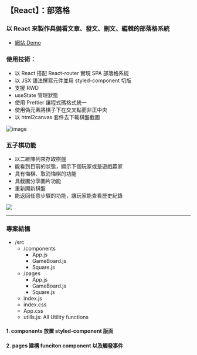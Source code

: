 ## 【React】：部落格
### 以 React 來製作具備看文章、發文、刪文、編輯的部落格系統
- [網站 Demo](https://chengcheng1231.github.io/React-Blog/#/)
### 使用技術：
- 以 React 搭配 React-router 實現 SPA 部落格系統
- 以 JSX 語法撰寫元件並用 styled-component 切版
- 支援 RWD
- useState 管理狀態
- 使用 Prettier 讓程式碼格式統一
- 使用偽元素將棋子下在交叉點而非正中央
- 以 html2canvas 套件去下載棋盤截圖

![image](https://imgur.com/a/4wvfGmX.gif)


### 五子棋功能
- 以二維陣列來存取棋盤
- 能看到目前的狀態，顯示下個玩家或是遊戲贏家
- 具有悔棋、取消悔棋的功能
- 具截圖分享圖片功能
- 重新開新棋盤
- 能返回任意步驟的功能，讓玩家能查看歷史紀錄

![](https://imgur.com/1KDYGP5.jpg)

---

### 專案結構
- /src
    - /components
        - App.js
        - GameBoard.js
        - Square.js
    - /pages
        - App.js
        - GameBoard.js
        - Square.js
    - index.js
    - index.css
    - App.css
    - utills.js: All Utility functions

#### 1. components 放置 styled-component 版面
#### 2. pages 建構 funciton component 以及觸發事件